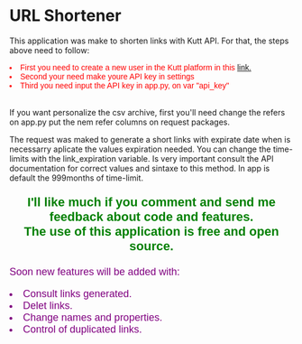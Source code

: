 <h1>URL Shortener</h1>
<p>This application was make to shorten links with Kutt API. For that, the steps above need to follow:</p>

<li style="color: red; font-family: Arial, sans-serif;">First you need to create a new user in the Kutt platform in this <a href="https://kutt.it/login">link.</a>
<li style="color: red; font-family: Arial, sans-serif;">Second your need make youre API key in settings
<li style="color: red; font-family: Arial, sans-serif;">Third you need input the API key in app.py, on var "api_key"
</li>
<br>
<p>If you want personalize the csv archive, first you'll need change the refers on app.py put the nem refer columns on request packages.</p>

<p>The request was maked to generate a short links with expirate date when is necessarry aplicate the values expiration needed. You can change the time-limits with the link_expiration variable. Is very important consult the API documentation for correct values and sintaxe to this method. In app is default the 999months of time-limit.</p>
<p style="text-align: center; color: green; font-family: arial; font-size:22px;font-weight: bold">I'll like much if you comment and send me feedback about code and features.<br>The use of this application is free and open source.<br></p>
<div style="text-align:left; color:purple; font-family: Arial, sans-serif;font-size:18px; ">
<p>Soon new features will be added with:</p>
<li>Consult links generated.</li>
<li>Delet links.</li>
<li>Change names and properties.</li>
<li>Control of duplicated links.</li>
</div>